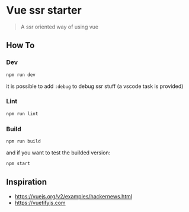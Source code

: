 # Vue ssr starter

> A ssr oriented way of using vue

## How To

### Dev

```sh
npm run dev
```

it is possible to add `:debug` to debug ssr stuff (a vscode task is provided)

### Lint

```sh
npm run lint
```

### Build

```sh
npm run build
```

and if you want to test the builded version:

```sh
npm start
```

## Inspiration

* https://vuejs.org/v2/examples/hackernews.html
* https://vuetifyjs.com

